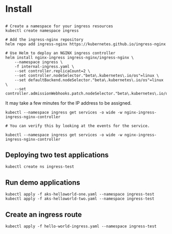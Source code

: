 # Install


## 

```azcli
# Create a namespace for your ingress resources
kubectl create namespace ingress

# Add the ingress-nginx repository
helm repo add ingress-nginx https://kubernetes.github.io/ingress-nginx

# Use Helm to deploy an NGINX ingress controller
helm install nginx-ingress ingress-nginx/ingress-nginx \
    --namespace ingress \
    -f internal-ingress.yaml \
    --set controller.replicaCount=2 \
    --set controller.nodeSelector."beta\.kubernetes\.io/os"=linux \
    --set defaultBackend.nodeSelector."beta\.kubernetes\.io/os"=linux \
    --set controller.admissionWebhooks.patch.nodeSelector."beta\.kubernetes\.io/os"=linux
```
It may take a few minutes for the IP address to be assigned.

```
kubectl --namespace ingress get services -o wide -w nginx-ingress-ingress-nginx-controller

# You can verify this by looking at the events for the service.

kubectl --namespace ingress get services -o wide -w nginx-ingress-ingress-nginx-controller

```

## Deploying two test applications

```
kubectl create ns ingress-test
```

## Run demo applications

```azcli
kubectl apply -f aks-helloworld-one.yaml --namespace ingress-test
kubectl apply -f aks-helloworld-two.yaml --namespace ingress-test
```

## Create an ingress route

```azcli
kubectl apply -f hello-world-ingress.yaml --namespace ingress-test
```
